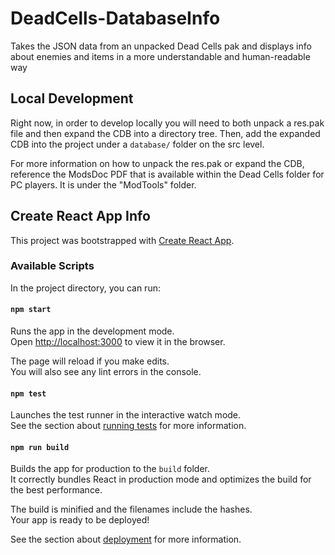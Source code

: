 # DeadCells-DatabaseInfo
Takes the JSON data from an unpacked Dead Cells pak and displays info about enemies and items in a more understandable and human-readable way

## Local Development
Right now, in order to develop locally you will need to both unpack a res.pak file and then expand the CDB into a directory tree. Then, add the expanded CDB into the project under a `database/` folder on the src level. 

For more information on how to unpack the res.pak or expand the CDB, reference the ModsDoc PDF that is available within the Dead Cells folder for PC players. It is under the "ModTools" folder.


## Create React App Info
This project was bootstrapped with [Create React App](https://github.com/facebook/create-react-app).

### Available Scripts

In the project directory, you can run:

#### `npm start`

Runs the app in the development mode.<br />
Open [http://localhost:3000](http://localhost:3000) to view it in the browser.

The page will reload if you make edits.<br />
You will also see any lint errors in the console.

#### `npm test`

Launches the test runner in the interactive watch mode.<br />
See the section about [running tests](https://facebook.github.io/create-react-app/docs/running-tests) for more information.

#### `npm run build`

Builds the app for production to the `build` folder.<br />
It correctly bundles React in production mode and optimizes the build for the best performance.

The build is minified and the filenames include the hashes.<br />
Your app is ready to be deployed!

See the section about [deployment](https://facebook.github.io/create-react-app/docs/deployment) for more information.
